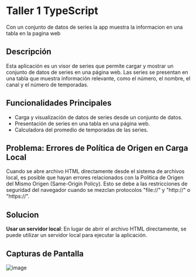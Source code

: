 # Taller 1 TypeScript

Con un conjunto de datos de series la app muestra la informacion en una tabla en la pagina web 

## Descripción
Esta aplicación es un visor de series que permite cargar y mostrar un conjunto de datos de series en una página web. Las series se presentan en una tabla que muestra información relevante, como el número, el nombre, el canal y el número de temporadas.

## Funcionalidades Principales
- Carga y visualización de datos de series desde un conjunto de datos.
- Presentación de series en una tabla en una página web.
- Calculadora del promedio de temporadas de las series.

## Problema: Errores de Política de Origen en Carga Local
Cuando se abre archivo HTML directamente desde el sistema de archivos local, es posible que hayan errores relacionados con la Política de Origen del Mismo Origen (Same-Origin Policy). Esto se debe a las restricciones de seguridad del navegador cuando se mezclan protocolos "file://" y "http://" o "https://". 

## Solucion
**Usar un servidor local**: En lugar de abrir el archivo HTML directamente, se puede utilizar un servidor local para ejecutar la aplicación.

## Capturas de Pantalla

![image](https://github.com/SergonM/Taller/assets/111070667/778d69e8-b1fd-46bb-a599-d4e22478ac9e)



